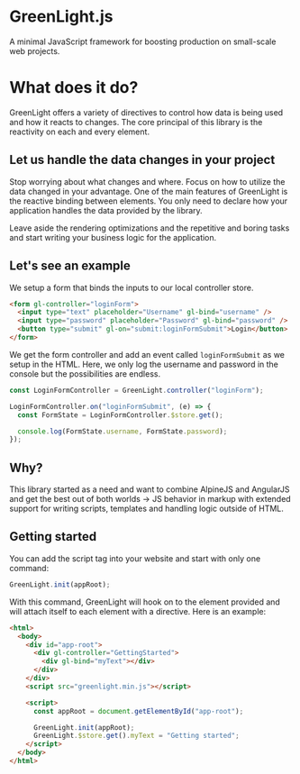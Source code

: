 ﻿# GreenLight.js

A minimal JavaScript framework for boosting production on small-scale web projects.

# What does it do?

GreenLight offers a variety of directives to control how data is being used and how it reacts to changes. The core principal of this library is the reactivity on each and every element.

## Let us handle the data changes in your project

Stop worrying about what changes and where. Focus on how to utilize the data changed in your advantage. One of the main features of GreenLight is the reactive binding between elements. You only need to declare how your application handles the data provided by the library.

Leave aside the rendering optimizations and the repetitive and boring tasks and start writing your business logic for the application.

## Let's see an example

We setup a form that binds the inputs to our local controller store.

```html
<form gl-controller="loginForm">
  <input type="text" placeholder="Username" gl-bind="username" />
  <input type="password" placeholder="Password" gl-bind="password" />
  <button type="submit" gl-on="submit:loginFormSubmit">Login</button>
</form>
```

We get the form controller and add an event called `loginFormSubmit` as we setup in the HTML. Here, we only log the username and password in the console but the possibilities are endless.

```js
const LoginFormController = GreenLight.controller("loginForm");

LoginFormController.on("loginFormSubmit", (e) => {
  const FormState = LoginFormController.$store.get();

  console.log(FormState.username, FormState.password);
});
```

## Why?

This library started as a need and want to combine AlpineJS and AngularJS and get the best out of both worlds -> JS behavior in markup with extended support for writing scripts, templates and handling logic outside of HTML.

## Getting started

You can add the script tag into your website and start with only one command:

```js
GreenLight.init(appRoot);
```

With this command, GreenLight will hook on to the element provided and will attach itself to each element with a directive. Here is an example:

```html
<html>
  <body>
    <div id="app-root">
      <div gl-controller="GettingStarted">
        <div gl-bind="myText"></div>
      </div>
    </div>
    <script src="greenlight.min.js"></script>

    <script>
      const appRoot = document.getElementById("app-root");

      GreenLight.init(appRoot);
      GreenLight.$store.get().myText = "Getting started";
    </script>
  </body>
</html>
```
